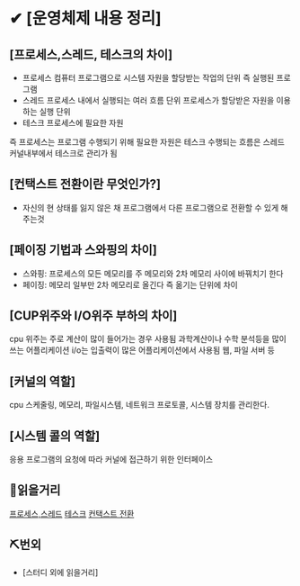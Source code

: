 # ✔ [운영체제 내용 정리]
## [프로세스,스레드, 테스크의 차이]
- 프로세스
컴퓨터 프로그램으로 시스템 자원을 할당받는 작업의 단위
즉 실행된 프로그램
- 스레드
프로세스 내에서 실행되는 여러 흐름 단위
프로세스가 할당받은 자원을 이용하는 실행 단위
- 테스크
프로세스에 필요한 자원

즉 프로세스는 프로그램
수행되기 위해 필요한 자원은 테스크
수행되는 흐름은 스레드
커널내부에서 테스크로 관리가 됨

## [컨택스트 전환이란 무엇인가?]
- 자신의 현 상태를 잃지 않은 채 프로그램에서 다른 프로그램으로 전환할 수 있게 해주는것

## [페이징 기법과 스와핑의 차이]
- 스와핑: 프로세스의 모든 메모리를 주 메모리와 2차 메모리 사이에 바꿔치기 한다
- 페이징: 메모리 일부만 2차 메모리로 올긴다
즉 옮기는 단위에 차이

## [CUP위주와 I/O위주 부하의 차이]
cpu 위주는 주로 계산이 많이 들어가는 경우 사용됨 과학계산이나 수학 분석등을 많이 쓰는 어플리케이션
i/o는 입출력이 많은 어플리케이션에서 사용됨 웹, 파일 서버 등

## [커널의 역할]
cpu 스케줄링, 메모리, 파일시스템, 네트워크 프로토콜, 시스템 장치를 관리한다.

## [시스템 콜의 역할]
응용 프로그램의 요청에 따라 커널에 접근하기 위한 인터페이스

## 📑읽을거리
[프로세스,스레드](https://gmlwjd9405.github.io/2018/09/14/process-vs-thread.html)
[테스크](https://m.blog.naver.com/PostView.naver?isHttpsRedirect=true&blogId=lee_seha&logNo=220338650404)
[컨택스트 전환](https://www.netinbag.com/ko/internet/what-is-context-switching.html)

## ⛏번외
- [스터디 외에 읽을거리]
